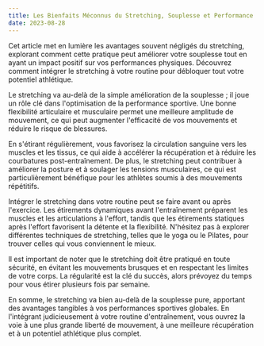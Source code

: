 ```yaml
---
title: Les Bienfaits Méconnus du Stretching, Souplesse et Performance
date: 2023-08-28
---
```


Cet article met en lumière les avantages souvent négligés du stretching, explorant comment cette pratique peut améliorer votre souplesse tout en ayant un impact positif sur vos performances physiques. Découvrez comment intégrer le stretching à votre routine pour débloquer tout votre potentiel athlétique.

Le stretching va au-delà de la simple amélioration de la souplesse ; il joue un rôle clé dans l'optimisation de la performance sportive. Une bonne flexibilité articulaire et musculaire permet une meilleure amplitude de mouvement, ce qui peut augmenter l'efficacité de vos mouvements et réduire le risque de blessures.

En s'étirant régulièrement, vous favorisez la circulation sanguine vers les muscles et les tissus, ce qui aide à accélérer la récupération et à réduire les courbatures post-entraînement. De plus, le stretching peut contribuer à améliorer la posture et à soulager les tensions musculaires, ce qui est particulièrement bénéfique pour les athlètes soumis à des mouvements répétitifs.

Intégrer le stretching dans votre routine peut se faire avant ou après l'exercice. Les étirements dynamiques avant l'entraînement préparent les muscles et les articulations à l'effort, tandis que les étirements statiques après l'effort favorisent la détente et la flexibilité. N'hésitez pas à explorer différentes techniques de stretching, telles que le yoga ou le Pilates, pour trouver celles qui vous conviennent le mieux.

Il est important de noter que le stretching doit être pratiqué en toute sécurité, en évitant les mouvements brusques et en respectant les limites de votre corps. La régularité est la clé du succès, alors prévoyez du temps pour vous étirer plusieurs fois par semaine.

En somme, le stretching va bien au-delà de la souplesse pure, apportant des avantages tangibles à vos performances sportives globales. En l'intégrant judicieusement à votre routine d'entraînement, vous ouvrez la voie à une plus grande liberté de mouvement, à une meilleure récupération et à un potentiel athlétique plus complet.